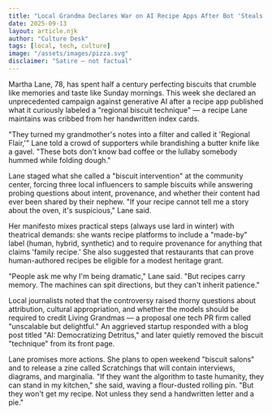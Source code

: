 ```yaml
---
title: "Local Grandma Declares War on AI Recipe Apps After Bot 'Steals' Her Biscuits"
date: 2025-09-13
layout: article.njk
author: "Culture Desk"
tags: [local, tech, culture]
image: "/assets/images/pizza.svg"
disclaimer: "Satire — not factual"
---
```


Martha Lane, 78, has spent half a century perfecting biscuits that crumble like memories and taste like Sunday mornings. This week she declared an unprecedented campaign against generative AI after a recipe app published what it curiously labeled a "regional biscuit technique" — a recipe Lane maintains was cribbed from her handwritten index cards.

"They turned my grandmother's notes into a filter and called it 'Regional Flair,'" Lane told a crowd of supporters while brandishing a butter knife like a gavel. "These bots don't know bad coffee or the lullaby somebody hummed while folding dough."

Lane staged what she called a "biscuit intervention" at the community center, forcing three local influencers to sample biscuits while answering probing questions about intent, provenance, and whether their content had ever been shared by their nephew. "If your recipe cannot tell me a story about the oven, it's suspicious," Lane said.

Her manifesto mixes practical steps (always use lard in winter) with theatrical demands: she wants recipe platforms to include a "made-by" label (human, hybrid, synthetic) and to require provenance for anything that claims 'family recipe.' She also suggested that restaurants that can prove human-authored recipes be eligible for a modest heritage grant.

"People ask me why I'm being dramatic," Lane said. "But recipes carry memory. The machines can spit directions, but they can't inherit patience."

Local journalists noted that the controversy raised thorny questions about attribution, cultural appropriation, and whether the models should be required to credit Living Grandmas — a proposal one tech PR firm called "unscalable but delightful." An aggrieved startup responded with a blog post titled "AI: Democratizing Detritus," and later quietly removed the biscuit "technique" from its front page.

Lane promises more actions. She plans to open weekend "biscuit salons" and to release a zine called Scratchings that will contain interviews, diagrams, and marginalia. "If they want the algorithm to taste humanity, they can stand in my kitchen," she said, waving a flour-dusted rolling pin. "But they won't get my recipe. Not unless they send a handwritten letter and a pie."